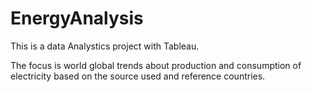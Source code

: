 # EnergyAnalysis

This is a data Analystics project with Tableau. 

The focus is world global trends about production and consumption of electricity based on the source used and reference countries.
